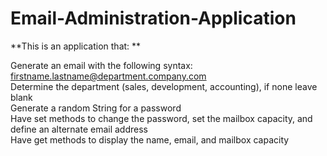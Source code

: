 # Email-Administration-Application
**This is an application that: **
 
 Generate an email with the following syntax: firstname.lastname@department.company.com <br/>
 Determine the department (sales, development, accounting), if none leave blank <br/>
 Generate a random String for a password <br/>
 Have set methods to change the password, set the mailbox capacity, and define an alternate
 email address <br/>
 Have get methods to display the name, email, and mailbox capacity <br/>
